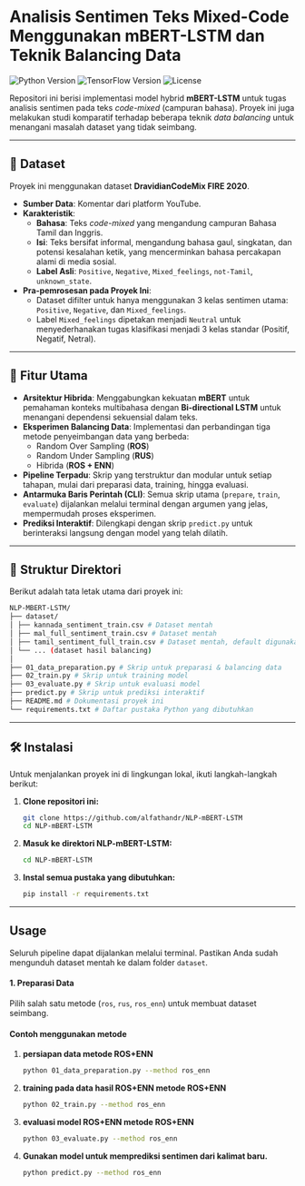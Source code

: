 # Analisis Sentimen Teks Mixed-Code Menggunakan mBERT-LSTM dan Teknik Balancing Data

![Python Version](https://img.shields.io/badge/python-3.9%2B-blue)
![TensorFlow Version](https://img.shields.io/badge/tensorflow-2.10%2B-orange)
![License](https://img.shields.io/badge/license-MIT-green)

Repositori ini berisi implementasi model hybrid **mBERT-LSTM** untuk tugas analisis sentimen pada teks _code-mixed_ (campuran bahasa). Proyek ini juga melakukan studi komparatif terhadap beberapa teknik _data balancing_ untuk menangani masalah dataset yang tidak seimbang.

---

## 📖 Dataset

Proyek ini menggunakan dataset **DravidianCodeMix FIRE 2020**.

- **Sumber Data**: Komentar dari platform YouTube.
- **Karakteristik**:
  - **Bahasa**: Teks _code-mixed_ yang mengandung campuran Bahasa Tamil dan Inggris.
  - **Isi**: Teks bersifat informal, mengandung bahasa gaul, singkatan, dan potensi kesalahan ketik, yang mencerminkan bahasa percakapan alami di media sosial.
  - **Label Asli**: `Positive`, `Negative`, `Mixed_feelings`, `not-Tamil`, `unknown_state`.
- **Pra-pemrosesan pada Proyek Ini**:
  - Dataset difilter untuk hanya menggunakan 3 kelas sentimen utama: `Positive`, `Negative`, dan `Mixed_feelings`.
  - Label `Mixed_feelings` dipetakan menjadi `Neutral` untuk menyederhanakan tugas klasifikasi menjadi 3 kelas standar (Positif, Negatif, Netral).

---

## 🚀 Fitur Utama

- **Arsitektur Hibrida**: Menggabungkan kekuatan **mBERT** untuk pemahaman konteks multibahasa dengan **Bi-directional LSTM** untuk menangani dependensi sekuensial dalam teks.
- **Eksperimen Balancing Data**: Implementasi dan perbandingan tiga metode penyeimbangan data yang berbeda:
  - Random Over Sampling (**ROS**)
  - Random Under Sampling (**RUS**)
  - Hibrida (**ROS + ENN**)
- **Pipeline Terpadu**: Skrip yang terstruktur dan modular untuk setiap tahapan, mulai dari preparasi data, training, hingga evaluasi.
- **Antarmuka Baris Perintah (CLI)**: Semua skrip utama (`prepare`, `train`, `evaluate`) dijalankan melalui terminal dengan argumen yang jelas, mempermudah proses eksperimen.
- **Prediksi Interaktif**: Dilengkapi dengan skrip `predict.py` untuk berinteraksi langsung dengan model yang telah dilatih.

---

## 📁 Struktur Direktori

Berikut adalah tata letak utama dari proyek ini:

```bash
NLP-MBERT-LSTM/
├── dataset/
│ ├── kannada_sentiment_train.csv # Dataset mentah
│ ├── mal_full_sentiment_train.csv # Dataset mentah
│ ├── tamil_sentiment_full_train.csv # Dataset mentah, default digunakan.
│ └── ... (dataset hasil balancing)
│
├── 01_data_preparation.py # Skrip untuk preparasi & balancing data
├── 02_train.py # Skrip untuk training model
├── 03_evaluate.py # Skrip untuk evaluasi model
├── predict.py # Skrip untuk prediksi interaktif
├── README.md # Dokumentasi proyek ini
└── requirements.txt # Daftar pustaka Python yang dibutuhkan
```

---

## 🛠️ Instalasi

Untuk menjalankan proyek ini di lingkungan lokal, ikuti langkah-langkah berikut:

1.  **Clone repositori ini:**

    ```bash
    git clone https://github.com/alfathandr/NLP-mBERT-LSTM
    cd NLP-mBERT-LSTM
    ```

2.  **Masuk ke direktori NLP-mBERT-LSTM:**

    ```bash
    cd NLP-mBERT-LSTM
    ```

3.  **Instal semua pustaka yang dibutuhkan:**
    ```bash
    pip install -r requirements.txt
    ```

---

## Usage

Seluruh pipeline dapat dijalankan melalui terminal. Pastikan Anda sudah mengunduh dataset mentah ke dalam folder `dataset`.

#### 1. Preparasi Data

Pilih salah satu metode (`ros`, `rus`, `ros_enn`) untuk membuat dataset seimbang.

#### Contoh menggunakan metode

1. **persiapan data metode ROS+ENN**

   ```bash
   python 01_data_preparation.py --method ros_enn
   ```

2. **training pada data hasil ROS+ENN metode ROS+ENN**

   ```bash
   python 02_train.py --method ros_enn
   ```

3. **evaluasi model ROS+ENN metode ROS+ENN**

   ```bash
   python 03_evaluate.py --method ros_enn
   ```

4. **Gunakan model untuk memprediksi sentimen dari kalimat baru.**

   ```bash
   python predict.py --method ros_enn
   ```
